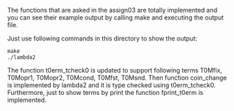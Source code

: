The functions that are asked in the assign03 are totally implemented and you can see their example output by calling make and executing the output file.

Just use following commands in this directory to show the output:
```
make
./lambda2
```

The function t0erm_tcheck0 is updated to support following terms T0Mfix, T0Mopr1, T0Mopr2, T0Mcond, T0Mfst, T0Msnd. Then function coin_change is implemented by lambda2 and it is type checked using t0erm_tcheck0. Furthermore, just to show terms by print the function fprint_t0erm is implemented.
